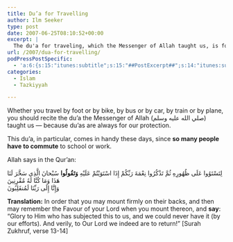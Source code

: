 ```yaml
---
title: Du’a for Travelling
author: Ilm Seeker
type: post
date: 2007-06-25T08:10:52+00:00
excerpt: |
  The du'a for traveling, which the Messenger of Allah taught us, is for our own protection.  "Glory to the one who subjugated this to us ..."  It's in Surah Zukhruf, verses 13 to 14.
url: /2007/dua-for-travelling/
podPressPostSpecific:
  - 'a:6:{s:15:"itunes:subtitle";s:15:"##PostExcerpt##";s:14:"itunes:summary";s:15:"##PostExcerpt##";s:15:"itunes:keywords";s:17:"##WordPressCats##";s:13:"itunes:author";s:10:"##Global##";s:15:"itunes:explicit";s:2:"No";s:12:"itunes:block";s:2:"No";}'
categories:
  - Islam
  - Tazkiyyah

---
```

Whether you travel by foot or by bike, by bus or by car, by train or by plane, you should recite the du&#8217;a the Messenger of Allah (صلي الله عليه وسلم) taught us &#8212; because <span class="gem">du&#8217;as are always for our protection</span>.

This du&#8217;a, in particular, comes in handy these days, since **so many people have to commute** to school or work.

Allah says in the Qur&#8217;an:

<div class="quran">
  لِتَسْتَوُوا عَلَى ظُهُورِهِ ثُمَّ تَذْكُرُوا نِعْمَةَ رَبِّكُمْ إِذَا اسْتَوَيْتُمْ عَلَيْهِ <strong>وَتَقُولُوا</strong> سُبْحانَ الَّذِي سَخَّرَ لَنَا هَذَا وَمَا كُنَّا لَهُ مُقْرِنِينَ<br /> وَإِنَّا إِلَى رَبِّنَا لَمُنقَلِبُونَ
</div>

**Translation:** In order that you may mount firmly on their backs, and then may remember the Favour of your Lord when you mount thereon, and **say**: &#8220;Glory to Him who has subjected this to us, and we could never have it (by our efforts). And verily, to Our Lord we indeed are to return!&#8221; [Surah Zukhruf, verse 13-14]
